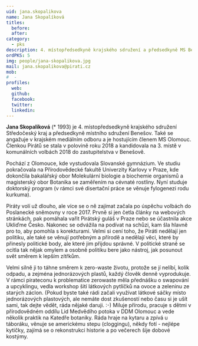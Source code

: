 ```yaml
---
uid: jana.skopalikova
name: Jana Skopalíková
titles:
  before: 
  after: 
category:
  - pks
description: 4. místopředsedkyně krajského sdružení a předsedkyně MS Benešov
ordPKS: 5
img: people/jana-skopalikova.jpg
mail: jana.skopalikova@pirati.cz
mob:
#  - 
profiles:
  web:
  github:
  facebook:
  twitter:
  linkedin:
---
```


**Jana Skopalíková** (* 1993) je  4. místopředsedkyně krajského sdružení Středočeský kraj a předsedkyně místního sdružení Benešov. Také se angažuje v krajském mediálním odboru a je hostujícím členem MS Olomouc. Členkou Pirátů se stala v polovině roku 2018 a kandidovala na 3. místě v komunálních volbách 2018 do zastupitelstva v Benešově.

Pochází z Olomouce, kde vystudovala Slovanské gymnázium. Ve studiu pokračovala na Přírodovědecké fakultě Univerzity Karlovy v Praze, kde dokončila bakalářský obor Molekulární biologie a biochemie organismů a magisterský obor Botanika se zaměřením na cévnaté rostliny. Nyní studuje doktorský program (v rámci své disertační práce se věnuje fylogenezi rodu kurkuma).

Piráty volí už dlouho, ale více se o ně zajímat začala po úspěchu volbách do Poslanecké sněmovny v roce 2017. Prvně si jen četla články na webových stránkách, pak pomáhala vařit Pirátský guláš v Praze nebo se účastnila akce Ukliďme Česko. Nakonec se odvážila na podívat na schůzi, kam šla hlavně pro to, aby pomohla s korekturami. Velmi si cení toho, že Piráti nedělají jen politiku, ale také se věnují potřebným a přírodě a nedělají věci, které by přinesly politické body, ale které jim přijdou správné. V politické straně se ocitla tak nějak omylem a osobně politiku bere jako nástroj, jak posunout svět směrem k lepším zítřkům.

Velmi silně ji to táhne směrem k zero-waste životu, protože se jí nelíbí, kolik odpadu, a zejména jednorázových plastů, každý člověk denně vyprodukuje. V rámci pirateconu k problematice zerowaste měla přednášku o swapování a upcyklingu, vedla workshop šití látkových pytlíčků na ovoce a zeleninu ze starých záclon. (Pokud byste také rádi začali využívat látkové sáčky místo jednorázových plastových, ale nemáte dost zkušeností nebo času si je ušít sami, tak dejte vědět, ráda nějaké daruji. :-) Miluje přírodu, pracuje s dětmi v přírodovědném oddílu Lid Medvědího potoka v DDM Olomouc a vede několik praktik na Katedře botaniky. Ráda hraje na kytaru a zpívá u táboráku, věnuje se americkému stepu (cloggingu), někdy fotí - nejlépe kytičky, zajímá se o rekonstrukci historie a po večerech šije dobové kostýmy.

 
